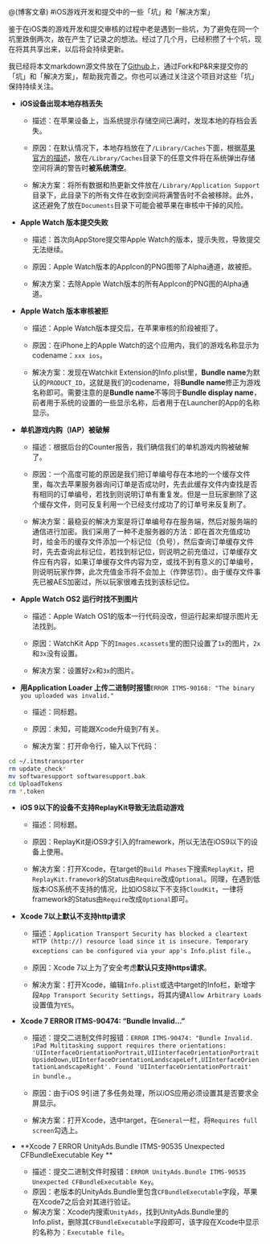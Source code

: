 @(博客文章)
#iOS游戏开发和提交中的一些「坑」和「解决方案」

鉴于在iOS类的游戏开发和提交审核的过程中老是遇到一些坑，为了避免在同一个坑里跌倒两次，故在产生了记录之的想法。经过了几个月，已经积攒了十个坑，现在将其共享出来，以后将会持续更新。

我已经将本文markdown源文件放在了[Github](https://github.com/iWoz/share_works)上，通过Fork和P&R来提交你的「坑」和「解决方案」，帮助我完善之。你也可以通过关注这个项目对这些「坑」保持持续关注。

* **iOS设备出现本地存档丢失**
	* 描述：在苹果设备上，当系统提示存储空间已满时，发现本地的存档会丢失。
	
	* 原因：在默认情况下，本地存档放在了`/Library/Caches`下面，根据[苹果官方的描述](https://developer.apple.com/library/ios/documentation/FileManagement/Conceptual/FileSystemProgrammingGuide/FileSystemOverview/FileSystemOverview.html#//apple_ref/doc/uid/TP40010672-CH2-SW1)，放在`/Library/Caches`目录下的任意文件将在系统弹出存储空间将满的警告时**被系统清空**。
	
	* 解决方案：将所有数据和热更新文件放在`/Library/Application Support`目录下，此目录下的所有文件在收到空间将满警告时不会被移除。此外，这还避免了放在`Documents`目录下可能会被苹果在审核中干掉的风险。

* **Apple Watch 版本提交失败**
	* 描述：首次向AppStore提交带Apple Watch的版本，提示失败，导致提交无法继续。
	
	* 原因：Apple Watch版本的AppIcon的PNG图带了Alpha通道，故被拒。
	
	* 解决方案：去除Apple Watch版本的所有AppIcon的PNG图的Alpha通道。
	
* **Apple Watch 版本审核被拒**
	* 描述：Apple Watch版本提交后，在苹果审核的阶段被拒了。
	
	* 原因：在iPhone上的Apple Watch的这个应用内，我们的游戏名称显示为codename：`xxx ios`。
	
	* 解决方案：发现在Watchkit Extension的Info.plist里，**Bundle name**为默认的`PRODUCT_ID`，这就是我们的codename，将**Bundle name**修正为游戏名称即可。需要注意的是**Bundle name**不等同于**Bundle display name**，前者用于系统的设置的一些显示名称，后者用于在Launcher的App的名称显示。
	
* **单机游戏内购（IAP）被破解**
	* 描述：根据后台的Counter报告，我们确信我们的单机游戏内购被破解了。
	
	* 原因：一个高度可能的原因是我们把订单编号存在本地的一个缓存文件里，每次去苹果服务器询问订单是否成功时，先去此缓存文件内查找是否有相同的订单编号，若找到则说明订单有重复发。但是一旦玩家删除了这个缓存文件，则可反复利用一个已经支付成功了的订单号来反复刷了。
	
	* 解决方案：最稳妥的解决方案是将订单编号存在服务端，然后对服务端的通信进行加密。我们采用了一种不走服务器的方法：即在首次充值成功时，给金币的缓存文件添加一个标记位（负号），然后查询订单缓存文件时，先去查询此标记位，若找到标记位，则说明之前充值过，订单缓存文件应有内容，如果订单缓存文件内容为空，或找不到有意义的订单编号，则说明玩家作弊，此次充值金币将不会加上（作弊惩罚）。由于缓存文件事先已被AES加密过，所以玩家很难去找到该标记位。

* **Apple Watch OS2 运行时找不到图片**
	* 描述：Apple Watch OS1的版本一行代码没改，但运行起来却提示图片无法找到。
	
	* 原因：WatchKit App 下的`Images.xcassets`里的图只设置了`1x`的图片，`2x`和`3x`没有设置。
	
	* 解决方案：设置好`2x`和`3x`的图片。
	
* **用Application Loader 上传二进制时报错**`ERROR ITMS-90168: "The binary you uploaded was invalid."`
	* 描述：同标题。
	
	* 原因：未知，可能跟Xcode升级到7有关。
	
	* 解决方案：打开命令行，输入以下代码：
```bash
cd ~/.itmstransporter
rm update_check*
mv softwaresupport softwaresupport.bak
cd UploadTokens
rm *.token
```

* **iOS 9以下的设备不支持ReplayKit导致无法启动游戏**
	* 描述：同标题。
	
	* 原因：ReplayKit是iOS9才引入的framework，所以无法在iOS9以下的设备上使用。
	
	* 解决方案：打开Xcode，在target的`Build Phases`下搜索`ReplayKit`，把`ReplayKit.framework`的Status由`Require`改成`Optional`。同理，在遇到低版本iOS系统不支持的情况，比如iOS8以下不支持`CloudKit`，一律将framework的Status由`Require`改成`Optional`即可。
	
* **Xcode 7以上默认不支持http请求**
	* 描述：`Application Transport Security has blocked a cleartext HTTP (http://) resource load since it is insecure. Temporary exceptions can be configured via your app's Info.plist file.`。
	
	* 原因：Xcode 7以上为了安全考虑**默认只支持https请求**。
	
	* 解决方案：打开Xcode，编辑`Info.plist`或选中target的Info栏，新增字段`App Transport Security Settings`，将其内键`Allow Arbitrary Loads`设置值为`YES`。

* **Xcode 7 ERROR ITMS-90474: “Bundle Invalid...”**
	* 描述：提交二进制文件时报错：`ERROR ITMS-90474: "Bundle Invalid. iPad Multitasking support requires there orientations: 'UIInterfaceOrientationPortrait,UIIinterfaceOrientationPortraitUpsideDown,UIInterfaceOrientationLandscapeLeft,UIInterfaceOrientationLandscapeRight'. Found 'UIInterfaceOrientationPortrait' in bundle.`。
	
	* 原因：由于iOS 9引进了多任务处理，所以iOS应用必须设置其是否要求全屏显示。
	
	* 解决方案：打开Xcode，选中target，在`General`一栏，将`Requires full screen`勾选上。
	
* **Xcode 7 ERROR UnityAds.Bundle ITMS-90535 Unexpected CFBundleExecutable Key **
	* 描述：提交二进制文件时报错：`ERROR UnityAds.Bundle ITMS-90535 Unexpected CFBundleExecutable Key`。
	* 原因：老版本的UnityAds.Bundle里包含`CFBundleExecutable`字段，苹果在Xcode7之后会对其进行验证。
	* 解决方案：Xcode内搜索`UnityAds`，找到UnityAds.Bundle里的Info.plist，删除其`CFBundleExecutable`字段即可，该字段在Xcode中显示的名称为：`Executable file`。


